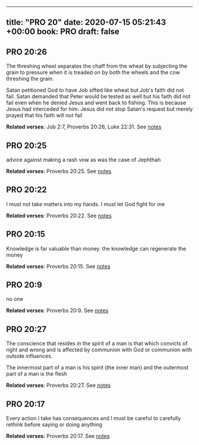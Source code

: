
---
title: "PRO 20"
date: 2020-07-15 05:21:43 +00:00
book: PRO
draft: false
---

## PRO 20:26

The threshing wheel separates the chaff from the wheat by subjecting the grain to pressure when it is treaded on by both the wheels and the cow threshing the grain.

Satan petitioned God to have Job sifted like wheat but Job's faith did not fail. Satan demanded that Peter would be tested as well but his faith did not fail even when he denied Jesus and went back to fishing. This is because Jesus had interceded for him. Jesus did not stop Satan's request but merely prayed that his faith will not fail

**Related verses**: Job 2:7, Proverbs 20:26, Luke 22:31. See [notes](https://my.bible.com/notes/3474012006544826753)


## PRO 20:25

advice against making a rash vow as was the case of Jephthah

**Related verses**: Proverbs 20:25. See [notes](https://my.bible.com/notes/3473888249989816932)


## PRO 20:22

I must not take matters into my hands. I must let God fight for me

**Related verses**: Proverbs 20:22. See [notes](https://my.bible.com/notes/3473884499887776337)


## PRO 20:15

Knowledge is far valuable than money. the knowledge can regenerate the money

**Related verses**: Proverbs 20:15. See [notes](https://my.bible.com/notes/3473883123409478215)


## PRO 20:9

no one

**Related verses**: Proverbs 20:9. See [notes](https://my.bible.com/notes/3473880379420303926)


## PRO 20:27

The conscience that resides in the spirit of a man is that which convicts of right and wrong and is affected by communion with God or communion with outside influences.

The innermost part of a man is his spirit (the inner man) and the outermost part of a man is the flesh

**Related verses**: Proverbs 20:27. See [notes](https://my.bible.com/notes/3631334457661448561)


## PRO 20:17

Every action I take has consequences and I must be careful to carefully rethink before saying or doing anything

**Related verses**: Proverbs 20:17. See [notes](https://my.bible.com/notes/3630640889842098497)


